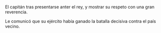 El capitán tras presentarse anter el rey, y mostrar su respeto con una gran reverencia.

Le comunicó que su ejército había ganado la batalla decisiva contra el país vecino.